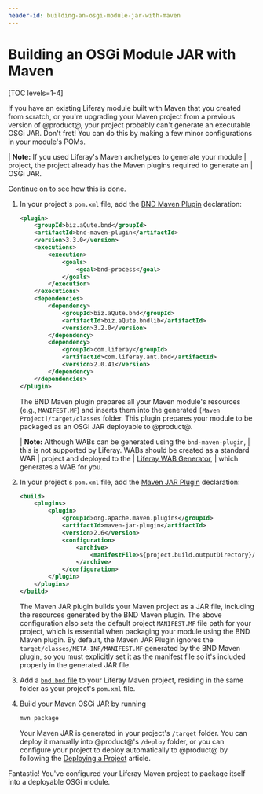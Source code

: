 ```yaml
---
header-id: building-an-osgi-module-jar-with-maven
---
```


# Building an OSGi Module JAR with Maven

[TOC levels=1-4]

If you have an existing Liferay module built with Maven that you created from
scratch, or you're upgrading your Maven project from a previous version of
@product@, your project probably can't generate an executable OSGi JAR. Don't
fret! You can do this by making a few minor configurations in your module's
POMs.

| **Note:** If you used Liferay's Maven archetypes to generate your module
| project, the project already has the Maven plugins required to generate an
| OSGi JAR.

Continue on to see how this is done.

1.  In your project's `pom.xml` file, add the
    [BND Maven Plugin](http://njbartlett.name/2015/03/27/announcing-bnd-maven-plugin.html)
    declaration:

    ```xml
    <plugin>
        <groupId>biz.aQute.bnd</groupId>
        <artifactId>bnd-maven-plugin</artifactId>
        <version>3.3.0</version>
        <executions>
            <execution>
                <goals>
                    <goal>bnd-process</goal>
                </goals>
            </execution>
        </executions>
        <dependencies>
            <dependency>
                <groupId>biz.aQute.bnd</groupId>
                <artifactId>biz.aQute.bndlib</artifactId>
                <version>3.2.0</version>
            </dependency>
            <dependency>
                <groupId>com.liferay</groupId>
                <artifactId>com.liferay.ant.bnd</artifactId>
                <version>2.0.41</version>
            </dependency>
        </dependencies>
    </plugin>
    ```

    The BND Maven plugin prepares all your Maven module's resources (e.g.,
    `MANIFEST.MF`) and inserts them into the generated
    `[Maven Project]/target/classes` folder. This plugin prepares your module to
    be packaged as an OSGi JAR deployable to @product@.

    | **Note:** Although WABs can be generated using the `bnd-maven-plugin`,
    | this is not supported by Liferay. WABs should be created as a standard WAR
    | project and deployed to the
    | [Liferay WAB Generator](/docs/7-2/reference/-/knowledge_base/reference/using-the-wab-generator),
    | which generates a WAB for you.

2.  In your project's `pom.xml` file, add the
    [Maven JAR Plugin](http://maven.apache.org/plugins/maven-jar-plugin/)
    declaration:

    ```xml
    <build>
        <plugins>
            <plugin>
                <groupId>org.apache.maven.plugins</groupId>
                <artifactId>maven-jar-plugin</artifactId>
                <version>2.6</version>
                <configuration>
                    <archive>
                        <manifestFile>${project.build.outputDirectory}/META-INF/MANIFEST.MF</manifestFile>
                    </archive>
                </configuration>
            </plugin>
        </plugins>
    </build>
    ```

    The Maven JAR plugin builds your Maven project as a JAR file, including the
    resources generated by the BND Maven plugin. The above configuration also
    sets the default project `MANIFEST.MF` file path for your project, which is
    essential when packaging your module using the BND Maven plugin. By default,
    the Maven JAR Plugin ignores the `target/classes/META-INF/MANIFEST.MF`
    generated by the BND Maven plugin, so you must explicitly set it as the
    manifest file so it's included properly in the generated JAR file.

3.  Add a [`bnd.bnd` file](http://bnd.bndtools.org/) to your Liferay Maven
    project, residing in the same folder as your project's `pom.xml` file.

4.  Build your Maven OSGi JAR by running

    ```bash
    mvn package
    ```

    Your Maven JAR is generated in your project's `/target` folder. You can
    deploy it manually into @product@'s `/deploy` folder, or you can configure
    your project to deploy automatically to @product@ by following the
    [Deploying a Project](/docs/7-2/reference/-/knowledge_base/reference/deploying-a-project#maven)
    article.

Fantastic! You've configured your Liferay Maven project to package itself into a
deployable OSGi module.
